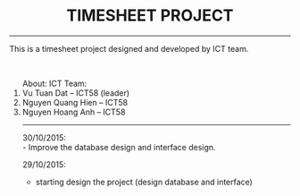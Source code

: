 <h1 style="text-align:center">TIMESHEET PROJECT</h1>

******************************************

<p>This is a timesheet project designed and developed by ICT team.</p><br>
<p><ol>About: ICT Team:
<li> Vu Tuan Dat – ICT58 (leader)</li>
<li> Nguyen Quang Hien – ICT58 </li>
<li> Nguyen Hoang Anh – ICT58 </li></p>

******************************************

<p>30/10/2015: <br>
- Improve the database design and interface design. <br>

29/10/2015: <br>
- starting design the project (design database and interface) <br></p>

